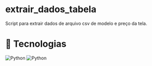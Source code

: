 # extrair_dados_tabela

Script para extrair dados de arquivo csv de modelo e preço da tela.

# 🚀 Tecnologias 

![Python](https://img.shields.io/badge/Python-FFD43B?style=for-the-badge&logo=python&logoColor=blue)
![Python](https://img.shields.io/badge/VSCode-0078D4?style=for-the-badge&logo=visual%20studio%20code&logoColor=white)